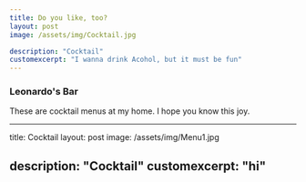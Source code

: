```yaml
---
title: Do you like, too?
layout: post
image: /assets/img/Cocktail.jpg

description: "Cocktail"
customexcerpt: "I wanna drink Acohol, but it must be fun"
---
```


### Leonardo's Bar
These are cocktail menus at my home. 
I hope you know this joy.

---
title: Cocktail
layout: post
image: /assets/img/Menu1.jpg

description: "Cocktail"
customexcerpt: "hi"
---

